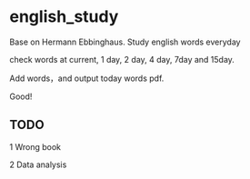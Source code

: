 # english_study
Base on Hermann Ebbinghaus. Study english words everyday

check words at current, 1 day, 2 day, 4 day, 7day and 15day.

Add words，and output today words pdf. 

Good!







## TODO

1 Wrong book

2 Data analysis